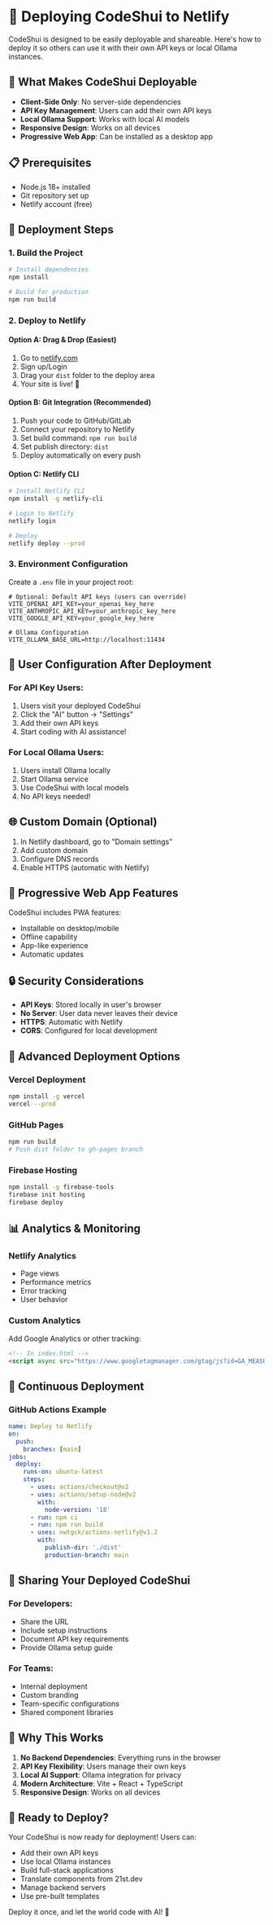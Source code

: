 # 🚀 Deploying CodeShui to Netlify

CodeShui is designed to be easily deployable and shareable. Here's how to deploy it so others can use it with their own API keys or local Ollama instances.

## 🌟 **What Makes CodeShui Deployable**

- **Client-Side Only**: No server-side dependencies
- **API Key Management**: Users can add their own API keys
- **Local Ollama Support**: Works with local AI models
- **Responsive Design**: Works on all devices
- **Progressive Web App**: Can be installed as a desktop app

## 📋 **Prerequisites**

- Node.js 18+ installed
- Git repository set up
- Netlify account (free)

## 🚀 **Deployment Steps**

### 1. **Build the Project**

```bash
# Install dependencies
npm install

# Build for production
npm run build
```

### 2. **Deploy to Netlify**

#### **Option A: Drag & Drop (Easiest)**
1. Go to [netlify.com](https://netlify.com)
2. Sign up/Login
3. Drag your `dist` folder to the deploy area
4. Your site is live! 🎉

#### **Option B: Git Integration (Recommended)**
1. Push your code to GitHub/GitLab
2. Connect your repository to Netlify
3. Set build command: `npm run build`
4. Set publish directory: `dist`
5. Deploy automatically on every push

#### **Option C: Netlify CLI**
```bash
# Install Netlify CLI
npm install -g netlify-cli

# Login to Netlify
netlify login

# Deploy
netlify deploy --prod
```

### 3. **Environment Configuration**

Create a `.env` file in your project root:

```env
# Optional: Default API keys (users can override)
VITE_OPENAI_API_KEY=your_openai_key_here
VITE_ANTHROPIC_API_KEY=your_anthropic_key_here
VITE_GOOGLE_API_KEY=your_google_key_here

# Ollama Configuration
VITE_OLLAMA_BASE_URL=http://localhost:11434
```

## 🔑 **User Configuration After Deployment**

### **For API Key Users:**
1. Users visit your deployed CodeShui
2. Click the "AI" button → "Settings"
3. Add their own API keys
4. Start coding with AI assistance!

### **For Local Ollama Users:**
1. Users install Ollama locally
2. Start Ollama service
3. Use CodeShui with local models
4. No API keys needed!

## 🌐 **Custom Domain (Optional)**

1. In Netlify dashboard, go to "Domain settings"
2. Add custom domain
3. Configure DNS records
4. Enable HTTPS (automatic with Netlify)

## 📱 **Progressive Web App Features**

CodeShui includes PWA features:
- Installable on desktop/mobile
- Offline capability
- App-like experience
- Automatic updates

## 🔒 **Security Considerations**

- **API Keys**: Stored locally in user's browser
- **No Server**: User data never leaves their device
- **HTTPS**: Automatic with Netlify
- **CORS**: Configured for local development

## 🚀 **Advanced Deployment Options**

### **Vercel Deployment**
```bash
npm install -g vercel
vercel --prod
```

### **GitHub Pages**
```bash
npm run build
# Push dist folder to gh-pages branch
```

### **Firebase Hosting**
```bash
npm install -g firebase-tools
firebase init hosting
firebase deploy
```

## 📊 **Analytics & Monitoring**

### **Netlify Analytics**
- Page views
- Performance metrics
- Error tracking
- User behavior

### **Custom Analytics**
Add Google Analytics or other tracking:
```html
<!-- In index.html -->
<script async src="https://www.googletagmanager.com/gtag/js?id=GA_MEASUREMENT_ID"></script>
```

## 🔄 **Continuous Deployment**

### **GitHub Actions Example**
```yaml
name: Deploy to Netlify
on:
  push:
    branches: [main]
jobs:
  deploy:
    runs-on: ubuntu-latest
    steps:
      - uses: actions/checkout@v2
      - uses: actions/setup-node@v2
        with:
          node-version: '18'
      - run: npm ci
      - run: npm run build
      - uses: nwtgck/actions-netlify@v1.2
        with:
          publish-dir: './dist'
          production-branch: main
```

## 🌟 **Sharing Your Deployed CodeShui**

### **For Developers:**
- Share the URL
- Include setup instructions
- Document API key requirements
- Provide Ollama setup guide

### **For Teams:**
- Internal deployment
- Custom branding
- Team-specific configurations
- Shared component libraries

## 🎯 **Why This Works**

1. **No Backend Dependencies**: Everything runs in the browser
2. **API Key Flexibility**: Users manage their own keys
3. **Local AI Support**: Ollama integration for privacy
4. **Modern Architecture**: Vite + React + TypeScript
5. **Responsive Design**: Works on all devices

## 🚀 **Ready to Deploy?**

Your CodeShui is now ready for deployment! Users can:
- Add their own API keys
- Use local Ollama instances
- Build full-stack applications
- Translate components from 21st.dev
- Manage backend servers
- Use pre-built templates

Deploy it once, and let the world code with AI! 🎉
